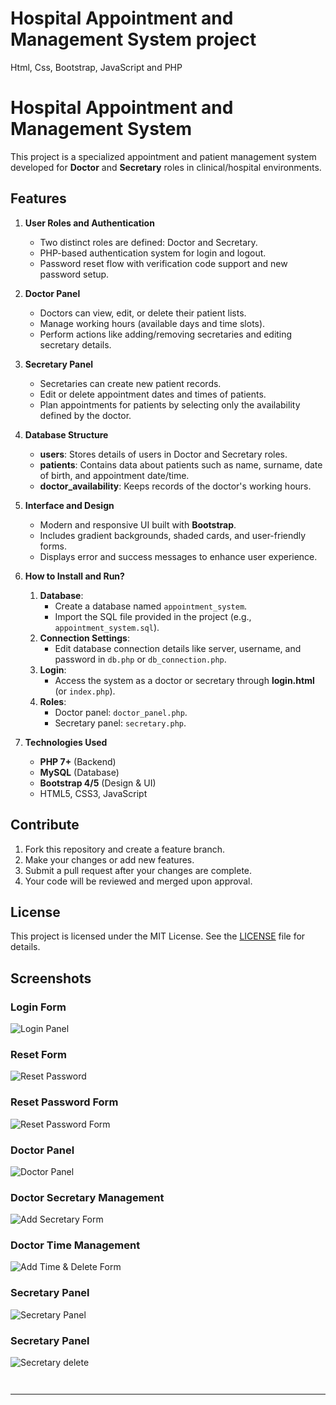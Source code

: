 # Hospital Appointment and Management System project
 Html, Css, Bootstrap, JavaScript and PHP 
# Hospital Appointment and Management System

This project is a specialized appointment and patient management system developed for **Doctor** and **Secretary** roles in clinical/hospital environments.

## Features

1. **User Roles and Authentication**
   - Two distinct roles are defined: Doctor and Secretary.
   - PHP-based authentication system for login and logout.
   - Password reset flow with verification code support and new password setup.

2. **Doctor Panel**
   - Doctors can view, edit, or delete their patient lists.
   - Manage working hours (available days and time slots).
   - Perform actions like adding/removing secretaries and editing secretary details.

3. **Secretary Panel**
   - Secretaries can create new patient records.
   - Edit or delete appointment dates and times of patients.
   - Plan appointments for patients by selecting only the availability defined by the doctor.

4. **Database Structure**
   - **users**: Stores details of users in Doctor and Secretary roles.
   - **patients**: Contains data about patients such as name, surname, date of birth, and appointment date/time.
   - **doctor_availability**: Keeps records of the doctor's working hours.

5. **Interface and Design**
   - Modern and responsive UI built with **Bootstrap**.
   - Includes gradient backgrounds, shaded cards, and user-friendly forms.
   - Displays error and success messages to enhance user experience.

6. **How to Install and Run?**
   1. **Database**:
      - Create a database named `appointment_system`.
      - Import the SQL file provided in the project (e.g., `appointment_system.sql`).
   2. **Connection Settings**:
      - Edit database connection details like server, username, and password in `db.php` or `db_connection.php`.
   3. **Login**:
      - Access the system as a doctor or secretary through **login.html** (or `index.php`).
   4. **Roles**:
      - Doctor panel: `doctor_panel.php`.
      - Secretary panel: `secretary.php`.

7. **Technologies Used**
   - **PHP 7+** (Backend)
   - **MySQL** (Database)
   - **Bootstrap 4/5** (Design & UI)
   - HTML5, CSS3, JavaScript

## Contribute
1. Fork this repository and create a feature branch.
2. Make your changes or add new features.
3. Submit a pull request after your changes are complete.
4. Your code will be reviewed and merged upon approval.

## License
This project is licensed under the MIT License. See the [LICENSE](./LICENSE) file for details.


## Screenshots

### Login Form
![Login Panel](images/login.png)

### Reset Form 
![Reset Password](images/forget_password.png)

### Reset Password Form 
![Reset Password Form](images/reset_password.png)

### Doctor Panel
![Doctor Panel](images/doctor_panel.png)

### Doctor Secretary Management
![Add Secretary Form](images/doktor_sekreterd.png)

### Doctor Time Management
![Add Time & Delete Form](images/doktor_zamand.png)

### Secretary Panel
![Secretary Panel](images/sekreter_panel.png)

### Secretary Panel
![Secretary delete](images/sekreter_panel_islem.png)


>


> ```

> ```

---
